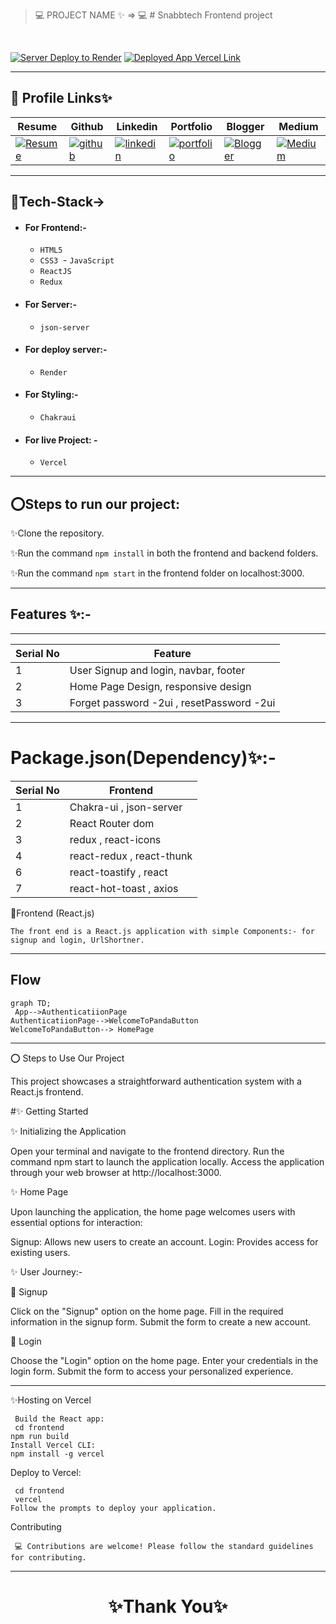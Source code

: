 

> 💻 PROJECT NAME ✨ => 💻   # Snabbtech Frontend project 
<br>


[![Server Deploy to Render](https://img.shields.io/badge/Server_Deployed_Render_Link-0A66C2?style=for-the-badge&logo=ko-fi&logoColor=white)](https://jsonsnabbtech.onrender.com/user)
[![Deployed App Vercel Link](https://img.shields.io/badge/Deployed_App_Vercel_Link-000?style=for-the-badge&logo=ko-fi&logoColor=white)](https://snabtech-ecommerce.vercel.app/)

---
## 🔗 Profile Links✨



| Resume | Github                                                                                                                                   | Linkedin                                                                                                                                                            | Portfolio                                                                                                                                    | Blogger                                                                                                                                                           | Medium                                                                                                                                    |
| ------------- | ---------------------------------------------------------------------------------------------------------------------------------------- | ------------------------------------------------------------------------------------------------------------------------------------------------------------------- | -------------------------------------------------------------------------------------------------------------------------------------------- | -------------------------------------------------------------------------------------------------------------------------------------------- | -------------------------------------------------------------------------------------------------------------------------------------------- |
| [![Resume](https://img.shields.io/badge/my_Resume-E75480?style=for-the-badge&logo=ko-fi&logoColor=white)](https://drive.google.com/file/d/1YE62u2ChjmlR-EKeqZ75UvFMg_KcY86T/view?usp=sharing) | [![github](https://img.shields.io/badge/github-1DA1F2?style=for-the-badge&logo=github&logoColor=white)](https://github.com/shikhu51197/)| [![linkedin](https://img.shields.io/badge/linkedin-0A66C2?style=for-the-badge&logo=linkedin&logoColor=white)](https://www.linkedin.com/in/shikha-gupta-12a2b5199) |[![portfolio](https://img.shields.io/badge/my_portfolio-18A303?style=for-the-badge&logo=ionic&logoColor=white)](https://shikhu51197.github.io/) |[![Blogger](https://img.shields.io/badge/Blogger-FE5A1D?style=for-the-badge&logo=Blogger&logoColor=white)](https://wwwartificial-intelligence.blogspot.com/) |[![Medium](https://img.shields.io/badge/Medium-000?style=for-the-badge&logo=Medium&logoColor=white)](https://medium.com/@sg780060) |  

---
## 💫Tech-Stack->

- #### For Frontend:-
  
   - `HTML5`
  - `CSS3`
  - `JavaScript `
  - `ReactJS`
  - `Redux`
    
 - #### For Server:-
   
   - `json-server`
     
- #### For deploy server:- 
    
   - `Render`
   
- #### For Styling:-
  
  - `Chakraui`
  
- #### For live Project: -

  - `Vercel`

  
---
## ⭕Steps to run our project:

✨Clone the repository.

✨Run the command `npm install` in both the frontend and backend folders.

✨Run the command `npm start` in the frontend folder on localhost:3000.

---
## Features ✨:-
---
 | Serial No            | Feature                                                              |
| ----------------- | ------------------------
| 1 | User Signup and login, navbar, footer|
| 2 | Home Page Design, responsive design |
| 3 | Forget password -2ui , resetPassword -2ui |



---
# Package.json(Dependency)✨:-

 | Serial No           |  Frontend      |
| ----------------- |------------------------ |
| 1 | Chakra-ui , json-server |
| 2 | React Router dom |
| 3 | redux , react-icons |
| 4 | react-redux , react-thunk |
| 6 | react-toastify , react|
| 7 | react-hot-toast  , axios|


      
💫Frontend (React.js)

    The front end is a React.js application with simple Components:- for signup and login, UrlShortner.
         
---
         
## Flow

```mermaid
graph TD;
 App-->AuthenticatiionPage
AuthenticatiionPage-->WelcomeToPandaButton
WelcomeToPandaButton--> HomePage

```

---
⭕ Steps to Use Our Project

This project showcases a straightforward authentication system  with  a React.js frontend.

#✨ Getting Started

✨ Initializing the Application

Open your terminal and navigate to the frontend directory.
Run the command npm start to launch the application locally.
Access the application through your web browser at http://localhost:3000.

✨ Home Page

Upon launching the application, the home page welcomes users with essential options for interaction:

Signup: Allows new users to create an account.
Login: Provides access for existing users.

✨ User Journey:-

💫 Signup

Click on the "Signup" option on the home page.
Fill in the required information in the signup form.
Submit the form to create a new account.

💫 Login

Choose the "Login" option on the home page.
Enter your credentials in the login form.
Submit the form to access your personalized experience.

---    

✨Hosting on Vercel

     Build the React app:
     cd frontend
    npm run build
    Install Vercel CLI:
    npm install -g vercel

    
Deploy to Vercel:

     cd frontend
     vercel
    Follow the prompts to deploy your application.




Contributing

     💻 Contributions are welcome! Please follow the standard guidelines for contributing.
---







<h1 align="center">✨Thank You✨</h1>


  
